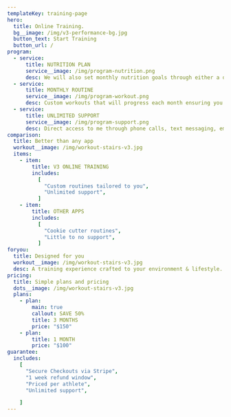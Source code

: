 ```yaml
---
templateKey: training-page
hero:
  title: Online Training.
  bg__image: /img/v3-performance-bg.jpg
  button_text: Start Training
  button_url: /
program:
  - service:
      title: NUTRITION PLAN
      service__image: /img/program-nutrition.png
      desc: We will also set monthly nutrition goals through either a diet plan written directly for you or through the use of macro prescription.
  - service:
      title: MONTHLY ROUTINE
      service__image: /img/program-workout.png
      desc: Custom workouts that will progress each month ensuring you reach your goals.
  - service:
      title: UNLIMITED SUPPORT
      service__image: /img/program-support.png
      desc: Direct access to me through phone calls, text messaging, email and services like FaceTime and Skype.
comparison:
  title: Better than any app
  workout__image: /img/workout-stairs-v3.jpg
  items:
    - item:
        title: V3 ONLINE TRAINING
        includes:
          [
            "Custom routines tailored to you",
            "Unlimited support",
          ]
    - item:
        title: OTHER APPS
        includes:
          [
            "Cookie cutter routines",
            "Little to no support",
          ]
foryou:
  title: Designed for you
  workout__image: /img/workout-stairs-v3.jpg
  desc: A training experience crafted to your environment & lifestyle. A training experience crafted to your environment & lifestyle. A training experience crafted to your environment & lifestyle.
pricing:
  title: Simple plans and pricing
  dots__image: /img/workout-stairs-v3.jpg
  plans:
    - plan:
        main: true
        callout: SAVE 50%
        title: 3 MONTHS
        price: "$150"
    - plan:
        title: 1 MONTH
        price: "$100"
guarantee:
  includes:
    [
      "Secure Checkouts via Stripe",
      "1 week refund window",
      "Priced per athlete",
      "Unlimited support",

    ]
---
```

